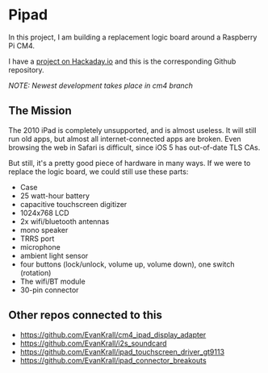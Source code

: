 # Pipad
In this project, I am building a replacement logic board around a Raspberry Pi CM4.

I have a [project on Hackaday.io](https://hackaday.io/project/177256-put-a-raspberry-pi-cm4-into-an-original-ipad) and this is the corresponding Github repository.

*NOTE: Newest development takes place in cm4 branch* 

## The Mission

The 2010 iPad is completely unsupported, and is almost useless. It will still run old apps, but almost all internet-connected apps are broken. Even browsing the web in Safari is difficult, since iOS 5 has out-of-date TLS CAs.

But still, it's a pretty good piece of hardware in many ways. If we were to replace the logic board, we could still use these parts:

* Case
* 25 watt-hour battery
* capacitive touchscreen digitizer
* 1024x768 LCD
* 2x wifi/bluetooth antennas
* mono speaker
* TRRS port
* microphone
* ambient light sensor
* four buttons (lock/unlock, volume up, volume down), one switch (rotation)
* The wifi/BT module
* 30-pin connector

## Other repos connected to this
* https://github.com/EvanKrall/cm4_ipad_display_adapter
* https://github.com/EvanKrall/i2s_soundcard
* https://github.com/EvanKrall/ipad_touchscreen_driver_gt9113
* https://github.com/EvanKrall/ipad_connector_breakouts
